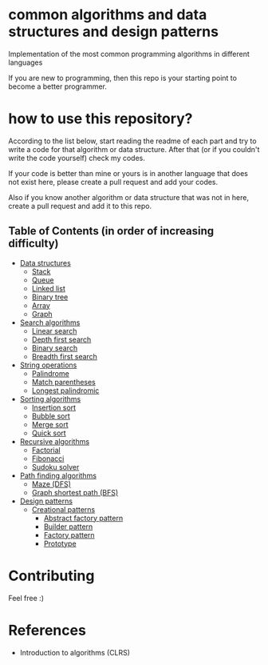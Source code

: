 # common algorithms and data structures and design patterns

Implementation of the most common programming algorithms in different languages

If you are new to programming, then this repo is your starting point to become a better programmer.

# how to use this repository?

According to the list below, start reading the readme of each part and try to write a code for that algorithm or data structure. After that (or if you couldn't write the code yourself) check my codes.

If your code is better than mine or yours is in another language that does not exist here, please create a pull request and add your codes.

Also if you know another algorithm or data structure that was not in here, create a pull request and add it to this repo.


## Table of Contents (in order of increasing difficulty)

- [Data structures](./data_structures)
  - [Stack](./data_structures/stack_structure)
  - [Queue](./data_structures/queue_structure)
  - [Linked list](./data_structures/linked_list_structure)
  - [Binary tree](./data_structures/binary_tree_structure)
  - [Array](./data_structures/array_structure)
  - [Graph](./data_structures/graph_structure)
- [Search algorithms](./search_algorithms)
  - [Linear search](./search_algorithms/linear_search)
  - [Depth first search](./search_algorithms/depth_first_search)
  - [Binary search](./search_algorithms/binary_search)
  - [Breadth first search](./search_algorithms/breadth_first_search)
- [String operations](./string_operations)
  - [Palindrome](./string_operations/palindrome)
  - [Match parentheses](./string_operations/match_parentheses)
  - [Longest palindromic](./string_operations/longest_palindromic)
- [Sorting algorithms](./sorting_algorithms)
  - [Insertion sort](./sorting_algorithms/insertion_sort)
  - [Bubble sort](./sorting_algorithms/bubble_sort)
  - [Merge sort](./sorting_algorithms/merge_sort)
  - [Quick sort](./sorting_algorithms/quick_sort)
- [Recursive algorithms](./recursive_algorithms)
  - [Factorial](./recursive_algorithms/factorial)
  - [Fibonacci](./recursive_algorithms/fibonacci)
  - [Sudoku solver](./recursive_algorithms/sudoku_solver)
- [Path finding algorithms](./path_finding_algorithms)
  - [Maze (DFS)](./path_finding_algorithms/maze_dfs)
  - [Graph shortest path (BFS)](./path_finding_algorithms/bfs_shortest_path.py)
- [Design patterns](./design_patterns)
  - [Creational patterns](./design_patterns/creational_patterns)
    - [Abstract factory pattern](./design_patterns/creational_patterns/abstract_factory_pattern)
    - [Builder pattern](./design_patterns/creational_patterns/builder_pattern)
    - [Factory pattern](./design_patterns/creational_patterns/factory_method)
    - [Prototype](./design_patterns/creational_patterns/prototype)

# Contributing

Feel free :)

# References

- Introduction to algorithms (CLRS)
